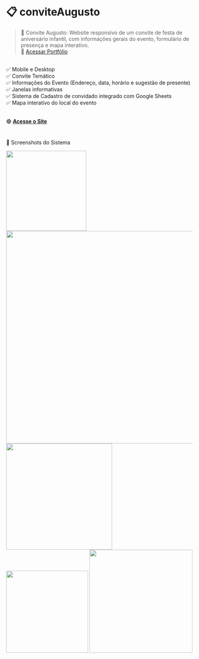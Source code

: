 # 📋 __conviteAugusto__
>📌 Convite Augusto: Website responsivo de um convite de festa de aniversário infantil, com informações gerais do evento, formulário de presença e mapa interativo.
><br>
>📌 <a href="https://github.com/FabioV37ga">Acessar Portfólio</a>
<br>
✅ Mobile e Desktop <br>
✅ Convite Temático <br>
✅ Informações do Evento (Endereço, data, horário e sugestão de presente) <br>
✅ Janelas informativas <br>
✅ Sistema de Cadastro de convidado integrado com Google Sheets <br>
✅ Mapa interativo do local do evento <br><br>


🟢 <a href="https://fabioV37ga.github.io/conviteAugusto">__Acesse o Site__</a>
<br><br><br>
💾 Screenshots do Sistema
<div display=flex>
  <img src="https://github.com/user-attachments/assets/fc814104-f1f5-4ecb-8ff0-415fdea84273" width="216"></img>
  <img src="https://github.com/user-attachments/assets/cdbc5024-b0c0-456a-b72a-045603b64e07" width="573"></img>
  <img src="https://github.com/user-attachments/assets/d2d8de58-840f-476d-9d2f-28f70dc5b931" width="286"></img>
  <img src="https://github.com/user-attachments/assets/a4d29d53-1c5d-4efa-ace7-73a2e1698edb" width="221"></img>
  <img src="https://github.com/user-attachments/assets/b4900085-ba30-46fd-a293-73753c955f20" width="278"></img>
</div>

